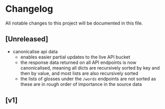 # Changelog

All notable changes to this project will be documented in this file.

## [Unreleased]

- canonicalise api data
    - enables easier partial updates to the live API bucket
    - the response data returned on all API endpoints is now canonicalised,
      meaning all dicts are recursively sorted by key and then by value, and
      most lists are also recursively sorted
    - the lists of glosses under the `/words` endpoints are not sorted as these
      are in rough order of importance in the source data

## [v1]
